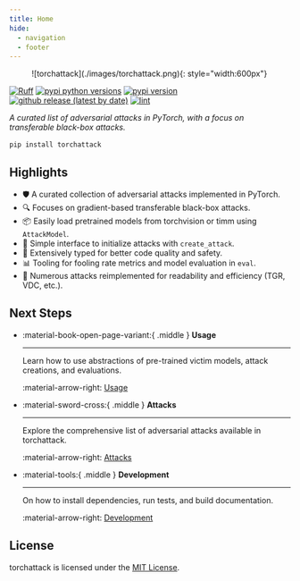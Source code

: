 ```yaml
---
title: Home
hide:
  - navigation
  - footer
---
```


<style>
  .md-typeset h1,
  .md-content__button {
    display: none;
  }
</style>

<figure markdown="1">
![torchattack](./images/torchattack.png){: style="width:600px"}
</figure>

[![Ruff](https://img.shields.io/endpoint?url=https://raw.githubusercontent.com/charliermarsh/ruff/main/assets/badge/v2.json)](https://github.com/astral-sh/ruff)
[![pypi python versions](https://img.shields.io/pypi/pyversions/torchattack.svg?labelColor=2D3339)](https://pypi.python.org/pypi/torchattack)
[![pypi version](https://img.shields.io/pypi/v/torchattack.svg?labelColor=2D3339)](https://pypi.python.org/pypi/torchattack)
[![github release (latest by date)](https://img.shields.io/github/v/release/spencerwooo/torchattack?labelColor=2D3339)](https://github.com/spencerwooo/torchattack/releases/latest)
[![lint](https://github.com/spencerwooo/torchattack/actions/workflows/ci.yml/badge.svg)](https://github.com/spencerwooo/torchattack/actions/workflows/ci.yml)

_A curated list of adversarial attacks in PyTorch, with a focus on transferable black-box attacks._

```shell
pip install torchattack
```

## Highlights

- 🛡️ A curated collection of adversarial attacks implemented in PyTorch.
- 🔍 Focuses on gradient-based transferable black-box attacks.
- 📦 Easily load pretrained models from torchvision or timm using `AttackModel`.
- 🔄 Simple interface to initialize attacks with `create_attack`.
- 🔧 Extensively typed for better code quality and safety.
- 📊 Tooling for fooling rate metrics and model evaluation in `eval`.
- 🔁 Numerous attacks reimplemented for readability and efficiency (TGR, VDC, etc.).

## Next Steps

<div class="grid cards" markdown>

- :material-book-open-page-variant:{ .middle } **Usage**

    ***

    Learn how to use abstractions of pre-trained victim models, attack creations, and evaluations.

    :material-arrow-right: [Usage](./usage/index.md)

- :material-sword-cross:{ .middle } **Attacks**

    ***

    Explore the comprehensive list of adversarial attacks available in torchattack.

    :material-arrow-right: [Attacks](./attacks/index.md)

- :material-tools:{ .middle } **Development**

    ***

    On how to install dependencies, run tests, and build documentation.

    :material-arrow-right: [Development](./development.md)

</div>

## License

torchattack is licensed under the [MIT License](https://github.com/spencerwooo/torchattack/blob/main/LICENSE).
